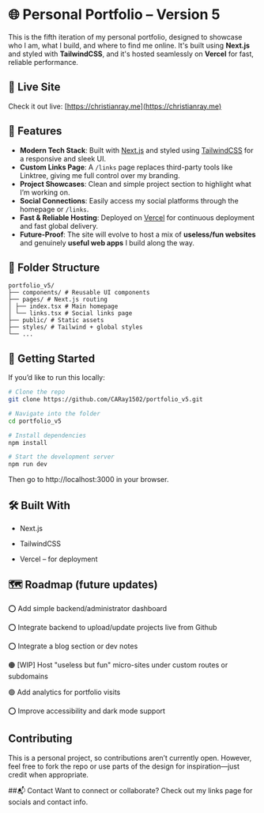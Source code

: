 # 🌐 Personal Portfolio – Version 5

This is the fifth iteration of my personal portfolio, designed to showcase who I am, what I build, and where to find me online. It's built using **Next.js** and styled with **TailwindCSS**, and it's hosted seamlessly on **Vercel** for fast, reliable performance.

## 🔗 Live Site

Check it out live: [https://christianray.me](https://christianray.me)

## 📌 Features

- **Modern Tech Stack**: Built with [Next.js](https://nextjs.org/) and styled using [TailwindCSS](https://tailwindcss.com/) for a responsive and sleek UI.
- **Custom Links Page**: A `/links` page replaces third-party tools like Linktree, giving me full control over my branding.
- **Project Showcases**: Clean and simple project section to highlight what I’m working on.
- **Social Connections**: Easily access my social platforms through the homepage or `/links`.
- **Fast & Reliable Hosting**: Deployed on [Vercel](https://vercel.com/) for continuous deployment and fast global delivery.
- **Future-Proof**: The site will evolve to host a mix of **useless/fun websites** and genuinely **useful web apps** I build along the way.

## 📁 Folder Structure
```
portfolio_v5/
├── components/ # Reusable UI components
├── pages/ # Next.js routing
│ ├── index.tsx # Main homepage
│ └── links.tsx # Social links page
├── public/ # Static assets
├── styles/ # Tailwind + global styles
└── ...
```

## 🚀 Getting Started

If you’d like to run this locally:

```bash
# Clone the repo
git clone https://github.com/CARay1502/portfolio_v5.git

# Navigate into the folder
cd portfolio_v5

# Install dependencies
npm install

# Start the development server
npm run dev
```
Then go to http://localhost:3000 in your browser.

## 🛠️ Built With
- Next.js

- TailwindCSS

- Vercel – for deployment

## 🗺️ Roadmap (future updates)
⭕ Add simple backend/administrator dashboard

⭕ Integrate backend to upload/update projects live from Github

⭕ Integrate a blog section or dev notes

🟠 [WIP] Host "useless but fun" micro-sites under custom routes or subdomains

🟢 Add analytics for portfolio visits

⭕ Improve accessibility and dark mode support

## Contributing
This is a personal project, so contributions aren’t currently open. However, feel free to fork the repo or use parts of the design for inspiration—just credit when appropriate.

##📬 Contact
Want to connect or collaborate? Check out my links page for socials and contact info.
